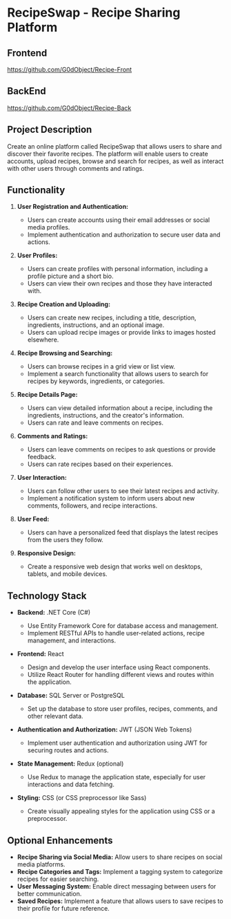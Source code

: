 # RecipeSwap - Recipe Sharing Platform

## Frontend
https://github.com/G0dObject/Recipe-Front <br>
## BackEnd
https://github.com/G0dObject/Recipe-Back

Project Description
-------------------

Create an online platform called RecipeSwap that allows users to share and discover their favorite recipes. The platform will enable users to create accounts, upload recipes, browse and search for recipes, as well as interact with other users through comments and ratings.

Functionality
-------------

1.  **User Registration and Authentication:**
    
    *   Users can create accounts using their email addresses or social media profiles.
    *   Implement authentication and authorization to secure user data and actions.
2.  **User Profiles:**
    
    *   Users can create profiles with personal information, including a profile picture and a short bio.
    *   Users can view their own recipes and those they have interacted with.
3.  **Recipe Creation and Uploading:**
    
    *   Users can create new recipes, including a title, description, ingredients, instructions, and an optional image.
    *   Users can upload recipe images or provide links to images hosted elsewhere.
4.  **Recipe Browsing and Searching:**
    
    *   Users can browse recipes in a grid view or list view.
    *   Implement a search functionality that allows users to search for recipes by keywords, ingredients, or categories.
5.  **Recipe Details Page:**
    
    *   Users can view detailed information about a recipe, including the ingredients, instructions, and the creator's information.
    *   Users can rate and leave comments on recipes.
6.  **Comments and Ratings:**
    
    *   Users can leave comments on recipes to ask questions or provide feedback.
    *   Users can rate recipes based on their experiences.
7.  **User Interaction:**
    
    *   Users can follow other users to see their latest recipes and activity.
    *   Implement a notification system to inform users about new comments, followers, and recipe interactions.
8.  **User Feed:**
    
    *   Users can have a personalized feed that displays the latest recipes from the users they follow.
9.  **Responsive Design:**
    
    *   Create a responsive web design that works well on desktops, tablets, and mobile devices.

Technology Stack
----------------

*   **Backend:** .NET Core (C#)
    
    *   Use Entity Framework Core for database access and management.
    *   Implement RESTful APIs to handle user-related actions, recipe management, and interactions.
*   **Frontend:** React
    
    *   Design and develop the user interface using React components.
    *   Utilize React Router for handling different views and routes within the application.
*   **Database:** SQL Server or PostgreSQL
    
    *   Set up the database to store user profiles, recipes, comments, and other relevant data.
*   **Authentication and Authorization:** JWT (JSON Web Tokens)
    
    *   Implement user authentication and authorization using JWT for securing routes and actions.
*   **State Management:** Redux (optional)
    
    *   Use Redux to manage the application state, especially for user interactions and data fetching.
*   **Styling:** CSS (or CSS preprocessor like Sass)
    
    *   Create visually appealing styles for the application using CSS or a preprocessor.

Optional Enhancements
---------------------

*   **Recipe Sharing via Social Media:** Allow users to share recipes on social media platforms.
*   **Recipe Categories and Tags:** Implement a tagging system to categorize recipes for easier searching.
*   **User Messaging System:** Enable direct messaging between users for better communication.
*   **Saved Recipes:** Implement a feature that allows users to save recipes to their profile for future reference.

